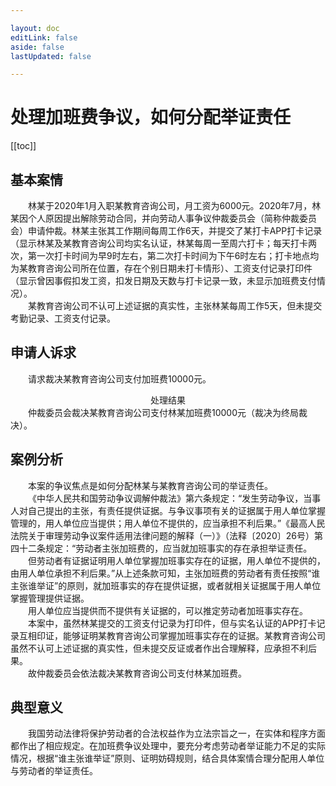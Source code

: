 ```yaml
---

layout: doc
editLink: false
aside: false
lastUpdated: false

---
```


# 处理加班费争议，如何分配举证责任

[[toc]]

## 基本案情
&emsp;&emsp;林某于2020年1月入职某教育咨询公司，月工资为6000元。2020年7月，林某因个人原因提出解除劳动合同，并向劳动人事争议仲裁委员会（简称仲裁委员会）申请仲裁。林某主张其工作期间每周工作6天，并提交了某打卡APP打卡记录（显示林某及某教育咨询公司均实名认证，林某每周一至周六打卡；每天打卡两次，第一次打卡时间为早9时左右，第二次打卡时间为下午6时左右；打卡地点均为某教育咨询公司所在位置，存在个别日期未打卡情形）、工资支付记录打印件（显示曾因事假扣发工资，扣发日期及天数与打卡记录一致，未显示加班费支付情况）。<br>
&emsp;&emsp;某教育咨询公司不认可上述证据的真实性，主张林某每周工作5天，但未提交考勤记录、工资支付记录。

## 申请人诉求
&emsp;&emsp;请求裁决某教育咨询公司支付加班费10000元。

<center>处理结果</center>
&emsp;&emsp;仲裁委员会裁决某教育咨询公司支付林某加班费10000元（裁决为终局裁决）。

## 案例分析
&emsp;&emsp;本案的争议焦点是如何分配林某与某教育咨询公司的举证责任。<br>
&emsp;&emsp;《中华人民共和国劳动争议调解仲裁法》第六条规定：“发生劳动争议，当事人对自己提出的主张，有责任提供证据。与争议事项有关的证据属于用人单位掌握管理的，用人单位应当提供；用人单位不提供的，应当承担不利后果。”《最高人民法院关于审理劳动争议案件适用法律问题的解释（一）》（法释〔2020〕26号）第四十二条规定：“劳动者主张加班费的，应当就加班事实的存在承担举证责任。<br>
&emsp;&emsp;但劳动者有证据证明用人单位掌握加班事实存在的证据，用人单位不提供的，由用人单位承担不利后果。”从上述条款可知，主张加班费的劳动者有责任按照“谁主张谁举证”的原则，就加班事实的存在提供证据，或者就相关证据属于用人单位掌握管理提供证据。<br>
&emsp;&emsp;用人单位应当提供而不提供有关证据的，可以推定劳动者加班事实存在。<br>
&emsp;&emsp;本案中，虽然林某提交的工资支付记录为打印件，但与实名认证的APP打卡记录互相印证，能够证明某教育咨询公司掌握加班事实存在的证据。某教育咨询公司虽然不认可上述证据的真实性，但未提交反证或者作出合理解释，应承担不利后果。<br>
&emsp;&emsp;故仲裁委员会依法裁决某教育咨询公司支付林某加班费。

## 典型意义
&emsp;&emsp;我国劳动法律将保护劳动者的合法权益作为立法宗旨之一，在实体和程序方面都作出了相应规定。在加班费争议处理中，要充分考虑劳动者举证能力不足的实际情况，根据“谁主张谁举证”原则、证明妨碍规则，结合具体案情合理分配用人单位与劳动者的举证责任。
